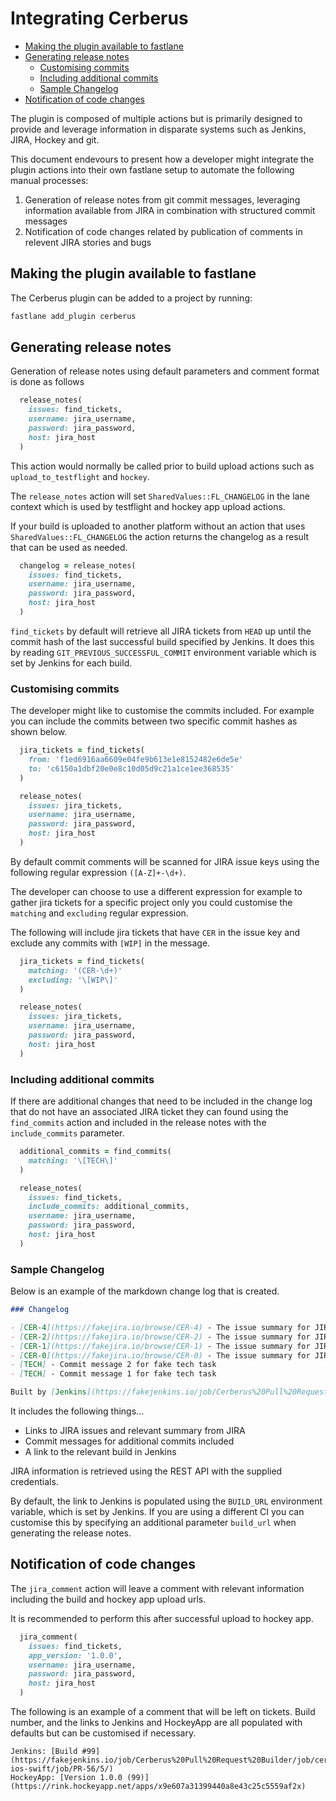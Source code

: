 # Integrating Cerberus

* [Making the plugin available to fastlane](#making-the-plugin-available-to-fastlane)
* [Generating release notes](#generating-release-notes)
  + [Customising commits](#customising-commits)
  + [Including additional commits](#including-additional-commits)
  + [Sample Changelog](#sample_changelog)
* [Notification of code changes](#notification-of-code-changes)

The plugin is composed of multiple actions but is primarily designed to provide and leverage information in disparate systems such as Jenkins, JIRA, Hockey and git.

This document endevours to present how a developer might integrate the plugin actions into their own fastlane setup to automate the following manual processes:

1. Generation of release notes from git commit messages, leveraging information available from JIRA in combination with structured commit messages
1. Notification of code changes related by publication of comments in relevent JIRA stories and bugs

## Making the plugin available to fastlane

The Cerberus plugin can be added to a project by running:

```bash
fastlane add_plugin cerberus
```

## Generating release notes

Generation of release notes using default parameters and comment format is done as follows

```ruby
  release_notes(
    issues: find_tickets,
    username: jira_username,
    password: jira_password,
    host: jira_host
  )
```

This action would normally be called prior to build upload actions such as `upload_to_testflight` and `hockey`.  

The `release_notes` action will set `SharedValues::FL_CHANGELOG` in the lane context which is used by testflight and hockey app upload actions.

If your build is uploaded to another platform without an action that uses `SharedValues::FL_CHANGELOG` the action returns the changelog as a result that can be used as needed.

```ruby
  changelog = release_notes(
    issues: find_tickets,
    username: jira_username,
    password: jira_password,
    host: jira_host
  )
```

`find_tickets` by default will retrieve all JIRA tickets from `HEAD` up until the commit hash of the last successful build specified by Jenkins.  It does this by reading `GIT_PREVIOUS_SUCCESSFUL_COMMIT` environment variable which is set by Jenkins for each build.

### Customising commits

The developer might like to customise the commits included.  For example you can include the commits between two specific commit hashes as shown below.

```ruby
  jira_tickets = find_tickets(
    from: 'f1ed6916aa6609e04fe9b613e1e8152482e6de5e'
    to: 'c6150a1dbf20e0e8c10d05d9c21a1ce1ee368535'
  )

  release_notes(
    issues: jira_tickets,
    username: jira_username,
    password: jira_password,
    host: jira_host
  )
```

By default commit comments will be scanned for JIRA issue keys using the following regular expression `([A-Z]+-\d+)`.

The developer can choose to use a different expression for example to gather jira tickets for a specific project only you could customise the `matching` and `excluding` regular expression.

The following will include jira tickets that have `CER` in the issue key and exclude any commits with `[WIP]` in the message.

```ruby
  jira_tickets = find_tickets(
    matching: '(CER-\d+)'
    excluding: '\[WIP\]'
  )

  release_notes(
    issues: jira_tickets,
    username: jira_username,
    password: jira_password,
    host: jira_host
  )
```

### Including additional commits

If there are additional changes that need to be included in the change log that do not have an associated JIRA ticket they can found using the `find_commits` action and included in the release notes with the `include_commits` parameter.

```ruby
  additional_commits = find_commits(
    matching: '\[TECH\]'
  )

  release_notes(
    issues: find_tickets,
    include_commits: additional_commits,
    username: jira_username,
    password: jira_password,
    host: jira_host
  )
```

### Sample Changelog

Below is an example of the markdown change log that is created.

```markdown
### Changelog

- [CER-4](https://fakejira.io/browse/CER-4) - The issue summary for JIRA ticket CER-4
- [CER-2](https://fakejira.io/browse/CER-2) - The issue summary for JIRA ticket CER-2
- [CER-1](https://fakejira.io/browse/CER-1) - The issue summary for JIRA ticket CER-1
- [CER-0](https://fakejira.io/browse/CER-0) - The issue summary for JIRA ticket CER-0
- [TECH] - Commit message 2 for fake tech task
- [TECH] - Commit message 1 for fake tech task

Built by [Jenkins](https://fakejenkins.io/job/Cerberus%20Pull%20Request%20Builder/job/cerberus-ios-swift/job/PR-56/5/)
```

It includes the following things...

* Links to JIRA issues and relevant summary from JIRA
* Commit messages for additional commits included
* A link to the relevant build in Jenkins

JIRA information is retrieved using the REST API with the supplied credentials.

By default, the link to Jenkins is populated using the `BUILD_URL` environment variable, which is set by Jenkins.  If you are using a different CI you can customise this by specifying an additional parameter `build_url` when generating the release notes.

## Notification of code changes

The `jira_comment` action will leave a comment with relevant information including the build and hockey app upload urls.

It is recommended to perform this after successful upload to hockey app.

```ruby
  jira_comment(
    issues: find_tickets,
    app_version: '1.0.0',
    username: jira_username,
    password: jira_password,
    host: jira_host
  )
```

The following is an example of a comment that will be left on tickets.  Build number, and the links to Jenkins and HockeyApp are all populated with defaults but can be customised if necessary.

```
Jenkins: [Build #99](https://fakejenkins.io/job/Cerberus%20Pull%20Request%20Builder/job/cerberus-ios-swift/job/PR-56/5/)
HockeyApp: [Version 1.0.0 (99)](https://rink.hockeyapp.net/apps/x9e607a31399440a8e43c25c5559af2x)
```
